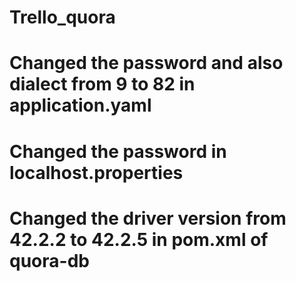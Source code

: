 # Trello_quora
# Changed the password and also dialect from 9 to 82 in application.yaml
# Changed the password in localhost.properties
# Changed the driver version from 42.2.2 to 42.2.5 in pom.xml of quora-db
